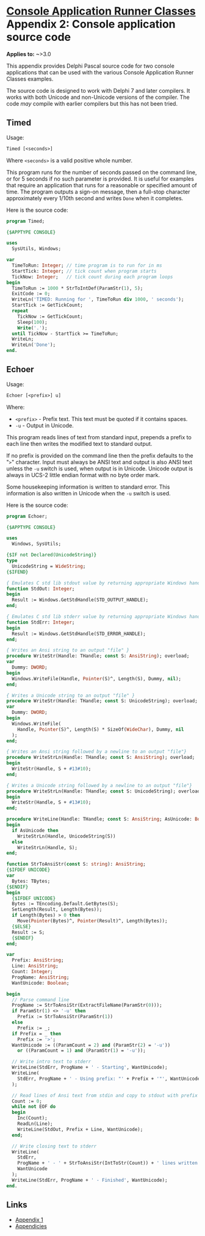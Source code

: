 # [Console Application Runner Classes](../../index.md)  Appendix 2: Console application source code

**Applies to:** ~>3.0

This appendix provides Delphi Pascal source code for two console applications that can be used with the various Console Application Runner Classes examples.

The source code is designed to work with Delphi 7 and later compilers. It works with both Unicode and non-Unicode versions of the compiler. The code _may_ compile with earlier compilers but this has not been tried.

## Timed

Usage:

```pascal
Timed [<seconds>]
```

Where `<seconds>` is a valid positive whole number.

This program runs for the number of seconds passed on the command line, or for 5 seconds if no such parameter is provided. It is useful for examples that require an application that runs for a reasonable or specified amount of time. The program outputs a sign-on message, then a full-stop character approximately every 1/10th second and writes `Done` when it completes.

Here is the source code:

```pascal
program Timed;

{$APPTYPE CONSOLE}

uses
  SysUtils, Windows;

var
  TimeToRun: Integer; // time program is to run for in ms
  StartTick: Integer; // tick count when program starts
  TickNow: Integer;   // tick count during each program loops
begin
  TimeToRun := 1000 * StrToIntDef(ParamStr(1), 5);
  ExitCode := 0;
  WriteLn('TIMED: Running for ', TimeToRun div 1000, ' seconds');
  StartTick := GetTickCount;
  repeat
    TickNow := GetTickCount;
    Sleep(100);
    Write('.');
  until TickNow - StartTick >= TimeToRun;
  WriteLn;
  WriteLn('Done');
end.
```

## Echoer

Usage:

```pascal
Echoer [<prefix>] u]
```

Where:

* `<prefix>` - Prefix text. This text must be quoted if it contains spaces.
* `-u` - Output in Unicode.

This program reads lines of text from standard input, prepends a prefix to each line then writes the modified text to standard output.

If no prefix is provided on the command line then the prefix defaults to the "`>`" character. Input must always be ANSI text and output is also ANSI text unless the `-u` switch is used, when output is in Unicode. Unicode output is always in UCS-2 little endian format with no byte order mark.

Some housekeeping information is written to standard error. This information is also written in Unicode when the `-u` switch is used.

Here is the source code:

```pascal
program Echoer;

{$APPTYPE CONSOLE}

uses
  Windows, SysUtils;

{$IF not Declared(UnicodeString)}
type
  UnicodeString = WideString;
{$IFEND}

{ Emulates C std lib stdout value by returning appropriate Windows handle }
function StdOut: Integer;
begin
  Result := Windows.GetStdHandle(STD_OUTPUT_HANDLE);
end;

{ Emulates C std lib stderr value by returning appropriate Windows handle }
function StdErr: Integer;
begin
  Result := Windows.GetStdHandle(STD_ERROR_HANDLE);
end;

{ Writes an Ansi string to an output "file" }
procedure WriteStr(Handle: THandle; const S: AnsiString); overload;
var
  Dummy: DWORD;
begin
  Windows.WriteFile(Handle, Pointer(S)^, Length(S), Dummy, nil);
end;

{ Writes a Unicode string to an output "file" }
procedure WriteStr(Handle: THandle; const S: UnicodeString); overload;
var
  Dummy: DWORD;
begin
  Windows.WriteFile(
    Handle, Pointer(S)^, Length(S) * SizeOf(WideChar), Dummy, nil
  );
end;

{ Writes an Ansi string followed by a newline to an output "file"}
procedure WriteStrLn(Handle: THandle; const S: AnsiString); overload;
begin
  WriteStr(Handle, S + #13#10);
end;

{ Writes a Unicode string followed by a newline to an output "file"}
procedure WriteStrLn(Handle: THandle; const S: UnicodeString); overload;
begin
  WriteStr(Handle, S + #13#10);
end;

procedure WriteLine(Handle: THandle; const S: AnsiString; AsUnicode: Boolean);
begin
  if AsUnicode then
    WriteStrLn(Handle, UnicodeString(S))
  else
    WriteStrLn(Handle, S);
end;

function StrToAnsiStr(const S: string): AnsiString;
{$IFDEF UNICODE}
var
  Bytes: TBytes;
{$ENDIF}
begin
  {$IFDEF UNICODE}
  Bytes := TEncoding.Default.GetBytes(S);
  SetLength(Result, Length(Bytes));
  if Length(Bytes) > 0 then
    Move(Pointer(Bytes)^, Pointer(Result)^, Length(Bytes));
  {$ELSE}
  Result := S;
  {$ENDIF}
end;

var
  Prefix: AnsiString;
  Line: AnsiString;
  Count: Integer;
  ProgName: AnsiString;
  WantUnicode: Boolean;

begin
  // Parse command line
  ProgName := StrToAnsiStr(ExtractFileName(ParamStr(0)));
  if ParamStr(1) <> '-u' then
    Prefix := StrToAnsiStr(ParamStr(1))
  else
    Prefix := _;
  if Prefix = _ then
    Prefix := '>';
  WantUnicode := ((ParamCount = 2) and (ParamStr(2) = '-u'))
    or ((ParamCount = 1) and (ParamStr(1) = '-u'));

  // Write intro text to stderr
  WriteLine(StdErr, ProgName + ' - Starting', WantUnicode);
  WriteLine(
    StdErr, ProgName + ' - Using prefix: "' + Prefix + '"', WantUnicode
  );

  // Read lines of Ansi text from stdin and copy to stdout with prefix
  Count := 0;
  while not EOF do
  begin
    Inc(Count);
    ReadLn(Line);
    WriteLine(StdOut, Prefix + Line, WantUnicode);
  end;

  // Write closing text to stderr
  WriteLine(
    StdErr,
    ProgName + ' - ' + StrToAnsiStr(IntToStr(Count)) + ' lines written',
    WantUnicode
  );
  WriteLine(StdErr, ProgName + ' - Finished', WantUnicode);
end.
```

## Links

* [Appendix 1](./Appendix1.md)
* [Appendicies](../Appendices.md)
